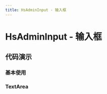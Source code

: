 ```yaml
---
title: HsAdminInput - 输入框
---
```


# HsAdminInput - 输入框

## 代码演示

### 基本使用

<code src="../demos/base.tsx"  background="var(--main-bg-color)" oldtitle="基本使用"></code>

### TextArea

<code src="../demos/textarea.tsx"  background="var(--main-bg-color)" oldtitle="TextArea"></code>
